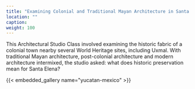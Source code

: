 ```yaml
---
title: "Examining Colonial and Traditional Mayan Architecture in Santa Elena, Estado Yucatán Mexico"
location: ""
caption:
weight: 100
---
```


This Architectural Studio Class involved examining the historic fabric of a colonial town nearby several World Heritage sites, including Uxmal. With traditional Mayan architecture, post-colonial architecture and modern architecture intermixed, the studio asked: what does historic preservation mean for Santa Elena?

<!--more-->
{{< embedded_gallery name="yucatan-mexico" >}}
